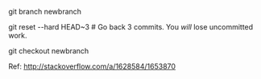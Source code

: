 git branch newbranch

git reset --hard HEAD~3 # Go back 3 commits. You *will* lose uncommitted work.

git checkout newbranch


Ref: http://stackoverflow.com/a/1628584/1653870
